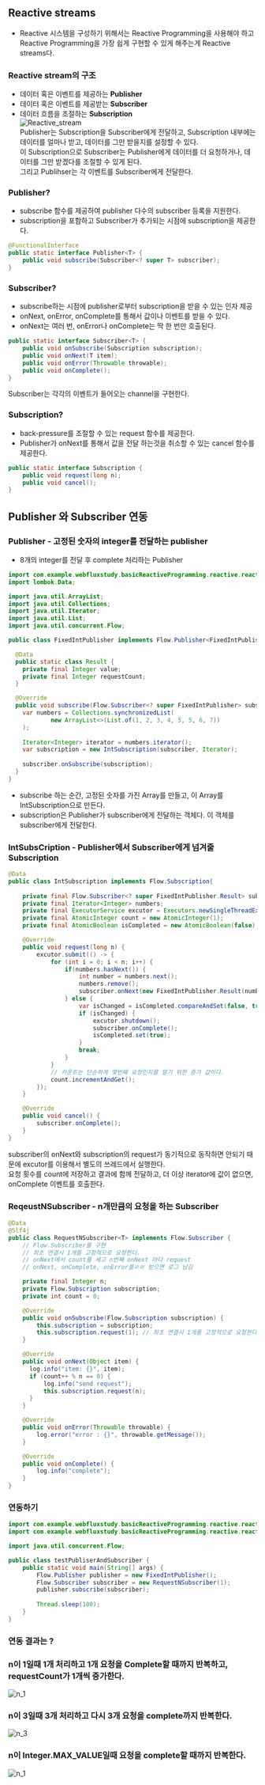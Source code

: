 ## Reactive streams
- Reactive 시스템을 구성하기 위해서는 Reactive Programming을  사용해야 하고 Reactive Programming을 가장 쉽게 구현할 수 있게 해주는게 Reactive streams다.

### Reactive stream의 구조
- 데이터 혹은 이벤트를 제공하는 **Publisher**
- 데이터 혹은 이벤트를 제공받는 **Subscriber**
- 데이터 흐름을 조절하는 **Subscription**  
![Reactive_stream](img/Reactive_stream.png)  
Publisher는 Subscription을 Subscriber에게 전달하고, Subscription 내부에는 데이터를 얼마나 받고, 데이터를 그만 받을지를 설정할 수 있다.  
이 Subscription으로 Subscriber는 Publisher에게 데이터를 더 요청하거나, 데이터를 그만 받겠다를 조절할 수 있게 된다.  
그리고 Publihser는 각 이벤트를 Subscriber에게 전달한다.

### Publisher? 
- subscribe 함수를 제공하여 publisher 다수의 subscriber 등록을 지원한다.
- subscription을 포함하고 Subscriber가 추가되는 시점에 subscription을 제공한다.
````java
@FunctionalInterface
public static interface Publisher<T> { 
    public void subscribe(Subscriber<? super T> subscriber);
}
````

### Subscriber?
- subscribe하는 시점에 publisher로부터 subscription을 받을 수 있는 인자 제공
- onNext, onError, onComplete를 통해서 값이나 이벤트를 받을 수 있다.
- onNext는 여러 번, onError나 onComplete는 딱 한 번만 호출된다. 
````java
public static interface Subscriber<T> {
    public void onSubscribe(Subscription subscription);
    public void onNext(T item);
    public void onError(Throwable throwable);
    public void onComplete();
}
````
Subscriber는 각각의 이벤트가 들어오는 channel을 구현한다.

### Subscription?
- back-pressure를 조절할 수 있는 request 함수를 제공한다.
- Publisher가 onNext를 통해서 값을 전달 하는것을 취소할 수 있는 cancel 함수를 제공한다.
````java
public static interface Subscription {
    public void request(long n);
    public void cancel();
}
````

## Publisher 와 Subscriber 연동
 

### Publisher - 고정된 숫자의 integer를 전달하는 publisher
- 8개의 integer를 전달 후 complete 처리하는 Publisher

````java
import com.example.webfluxstudy.basicReactiveProgramming.reactive.reactiveStreams.reactiveStreamsExample.IntSubscription;
import lombok.Data;

import java.util.ArrayList;
import java.util.Collections;
import java.util.Iterator;
import java.util.List;
import java.util.concurrent.Flow;

public class FixedIntPublisher implements Flow.Publisher<FixedIntPublisher, Result> {

  @Data
  public static class Result {
    private final Integer value;
    private final Integer requestCount;
  }

  @Override
  public void subscribe(Flow.Subscriber<? super FixedIntPublisher> subscriber) {
    var numbers = Collections.synchronizedList(
            new ArrayList<>(List.of(1, 2, 3, 4, 5, 5, 6, 7))
    );
    
    Iterator<Integer> iterator = numbers.iterator();
    var subscription = new IntSubscription(subscriber, Iterator);
    
    subscriber.onSubscribe(subscription);
  }
}
````
- subscribe 하는 순간, 고정된 숫자를 가진 Array를 만들고, 이 Array를 IntSubscription으로 만든다.  
- subscription은 Publisher가 subscriber에게 전달하는 객체다. 이 객체를 subscriber에게 전달한다.


### IntSubsCription - Publisher에서 Subscriber에게 넘겨줄 Subscription
````java
@Data
public class IntSubscription implements Flow.Subscription{
    
    private final Flow.Subscriber<? super FixedIntPublisher.Result> subscriber;
    private final Iterator<Integer> numbers;
    private final ExecutorService excutor = Executors.newSingleThreadExecutor();
    private final AtomicInteger count = new AtomicInteger(1);
    private final AtomicBoolean isCompleted = new AtomicBoolean(false);

    @Override
    public void request(long n) {
        excutor.submit(() -> {
            for (int i = 0; i < n; i++) {
                if(numbers.hasNext()) {
                    int number = numbers.next();
                    numbers.remove();
                    subscriber.onNext(new FixedIntPublisher.Result(number, count.get()));
                } else {
                    var isChanged = isCompleted.compareAndSet(false, true);
                    if (isChanged) {
                        excutor.shutdown();
                        subscriber.onComplete();
                        isCompleted.set(true);
                    }
                    break;
                }
            }
            // 카운트는 단순하게 몇번째 요청인지를 알기 위한 증가 값이다.
            count.incrementAndGet();
        });
    }

    @Override
    public void cancel() {
        subscriber.onComplete();
    }
}
````
subscriber의 onNext와 subscription의 request가 동기적으로 동작하면 안되기 때문에 excutor를 이용해서 별도의 쓰레드에서 실행한다.  
요청 횟수를 count에 저장하고 결과에 함께 전달하고, 더 이상 iterator에 값이 없으면, onComplete 이벤트를 호출한다.

### ReqeustNSubscriber - n개만큼의 요청을 하는 Subscriber
````java
@Data
@Slf4j
public class RequestNSubscriber<T> implements Flow.Subscriber {
    // Flow.Subscriber를 구현
    // 최초 연결시 1개를 고정적으로 요청한다.
    // onNext에서 count를 세고 n번째 onNext 마다 request
    // onNext, onComplete, onError를ㄹㄹ 받으면 로그 남김

    private final Integer n;
    private Flow.Subscription subscription;
    private int count = 0;

    @Override
    public void onSubscribe(Flow.Subscription subscription) {
        this.subscription = subscription;
        this.subscription.request(1); // 최초 연결시 1개를 고정적으로 요청한다.
    }

    @Override
    public void onNext(Object item) {
      log.info("item: {}", item);
      if (count++ % n == 0) {
          log.info("send request");
          this.subscription.request(n);
      }
    }

    @Override
    public void onError(Throwable throwable) {
        log.error("error : {}", throwable.getMessage());
    }

    @Override
    public void onComplete() {
        log.info("complete");
    }
}
````

### 연동하기

````java
import com.example.webfluxstudy.basicReactiveProgramming.reactive.reactiveStreams.reactiveStreamsExample.FixedIntPublisher;
import com.example.webfluxstudy.basicReactiveProgramming.reactive.reactiveStreams.reactiveStreamsExample.RequestNSubscriber;

import java.util.concurrent.Flow;

public class testPubliserAndSubscriber {
    public static void main(String[] args) {
        Flow.Publisher publisher = new FixedIntPublisher();
        Flow.Subscriber subscriber = new RequestNSubscriber(1);
        publisher.subscribe(subscriber);
        
        Thread.sleep(100);
    }
}
````
### 연동 결과는 ?
### n이 1일때 1개 처리하고 1개 요청을 Complete할 때까지 반복하고, requestCount가 1개씩 증가한다.    
![n_1](img/n_1.png)    
### n이 3일때 3개 처리하고 다시 3개 요청을 complete까지 반복한다.  
![n_3](img/n_3.png)
### n이 Integer.MAX_VALUE일때 요청을 complete할 때까지 반복한다.  
![n_1](img/n_MAX_VALUE.png)  





